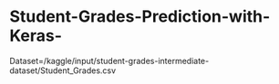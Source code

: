 # Student-Grades-Prediction-with-Keras-
Dataset=/kaggle/input/student-grades-intermediate-dataset/Student_Grades.csv
